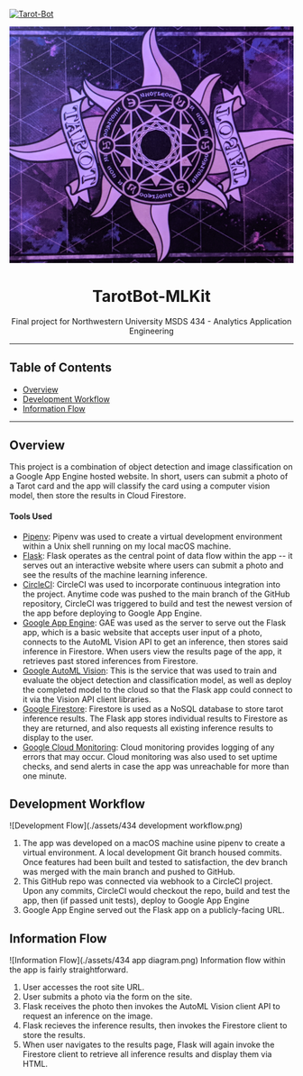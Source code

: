 [![Tarot-Bot](https://circleci.com/gh/christophrico/Tarot-Bot-Webapp.svg?style=svg&circle-token=0f063d010843f5c678b9d06cb3568cd847348293)](https://github.com/christophrico/Tarot-Bot-Webapp)

<!-- HEADER -->
![Header Image](./assets/tarot.jpg)
<p align="center">
  <h1 align="center">TarotBot-MLKit</h1>
  <p align="center">
     Final project for Northwestern University MSDS 434 - Analytics Application Engineering
  </p>
</p>

***
## Table of Contents
* [Overview](#Overview)
* [Development Workflow](#DevelopmentWorkflow)
* [Information Flow](#InformationFlow)


***
## Overview
This project is a combination of object detection and image classification on a Google App Engine hosted website. In short, users can submit a photo of a Tarot card and the app will classify the card using a computer vision model, then store the results in Cloud Firestore.

#### Tools Used
* [Pipenv](https://pipenv.pypa.io/en/latest/): Pipenv was used to create a virtual development environment within a Unix shell running on my local macOS machine.
* [Flask](https://flask.palletsprojects.com/en/1.1.x/): Flask operates as the central point of data flow within the app -- it serves out an interactive website where users can submit a photo and see the results of the machine learning inference.
* [CircleCI](https://circleci.com/): CircleCI was used to incorporate continuous integration into the project. Anytime code was pushed to the main branch of the GitHub repository, CircleCI was triggered to build and test the newest version of the app before deploying to Google App Engine.
* [Google App Engine](https://cloud.google.com/appengine): GAE was used as the server to serve out the Flask app, which is a basic website that accepts user input of a photo, connects to the AutoML Vision API to get an inference, then stores said inference in Firestore. When users view the results page of the app, it retrieves past stored inferences from Firestore.
* [Google AutoML Vision](https://cloud.google.com/vision): This is the service that was used to train and evaluate the object detection and classification model, as well as deploy the completed model to the cloud so that the Flask app could connect to it via the Vision API client libraries.
* [Google Firestore](https://firebase.google.com/products/firestore): Firestore is used as a NoSQL database to store tarot inference results. The Flask app stores individual results to Firestore as they are returned, and also requests all existing inference results to display to the user.
* [Google Cloud Monitoring](https://cloud.google.com/monitoring): Cloud monitoring provides logging of any errors that may occur. Cloud monitoring was also used to set uptime checks, and send alerts in case the app was unreachable for more than one minute.


## Development Workflow
![Development Flow](./assets/434 development workflow.png)
1. The app was developed on a macOS machine usine pipenv to create a virtual environment. A local development Git branch housed commits. Once features had been built and tested to satisfaction, the dev branch was merged with the main branch and pushed to GitHub. 
2. This GitHub repo was connected via webhook to a CircleCI project. Upon any commits, CircleCI would checkout the repo, build and test the app, then (if passed unit tests), deploy to Google App Engine
3. Google App Engine served out the Flask app on a publicly-facing URL.


## Information Flow
![Information Flow](./assets/434 app diagram.png)
Information flow within the app is fairly straightforward.
1. User accesses the root site URL. 
2. User submits a photo via the form on the site.
3. Flask receives the photo then invokes the AutoML Vision client API to request an inference on the image.
4. Flask recieves the inference results, then invokes the Firestore client to store the results.
5. When user navigates to the results page, Flask will again invoke the Firestore client to retrieve all inference results and display them via HTML.
